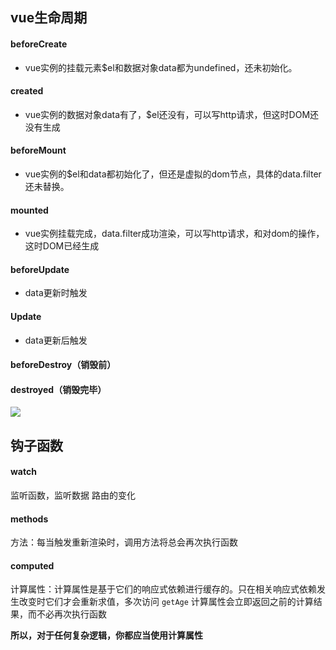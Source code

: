 ## vue生命周期

#### beforeCreate

*  vue实例的挂载元素$el和数据对象data都为undefined，还未初始化。

#### created

* vue实例的数据对象data有了，$el还没有，可以写http请求，但这时DOM还没有生成

#### beforeMount

* vue实例的$el和data都初始化了，但还是虚拟的dom节点，具体的data.filter还未替换。

#### mounted

* vue实例挂载完成，data.filter成功渲染，可以写http请求，和对dom的操作，这时DOM已经生成

#### beforeUpdate

* data更新时触发

#### Update

* data更新后触发

#### beforeDestroy（销毁前）

#### destroyed（销毁完毕）



![](E:\总结知识\Imgs\vue生命周期.png)

## 钩子函数

#### watch

监听函数，监听数据 路由的变化

#### methods

方法：每当触发重新渲染时，调用方法将总会再次执行函数

#### computed

计算属性：计算属性是基于它们的响应式依赖进行缓存的。只在相关响应式依赖发生改变时它们才会重新求值，多次访问 `getAge` 计算属性会立即返回之前的计算结果，而不必再次执行函数

**所以，对于任何复杂逻辑，你都应当使用计算属性**